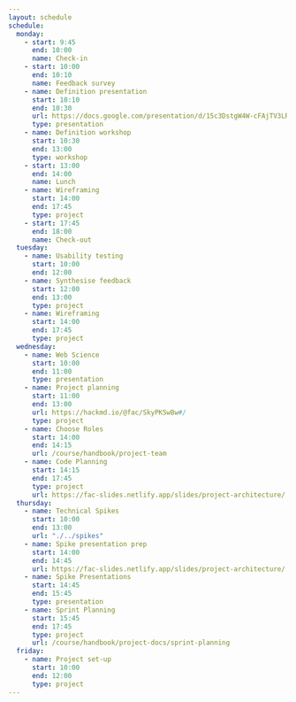 ```yaml
---
layout: schedule
schedule:
  monday:
    - start: 9:45
      end: 10:00
      name: Check-in
    - start: 10:00
      end: 10:10
      name: Feedback survey
    - name: Definition presentation
      start: 10:10
      end: 10:30
      url: https://docs.google.com/presentation/d/15c3DstgW4W-cFAjTV3LRNuvS9D7Ny5_UMOMYqW-Nvj0/edit?usp=sharing
      type: presentation
    - name: Definition workshop
      start: 10:30
      end: 13:00
      type: workshop
    - start: 13:00
      end: 14:00
      name: Lunch
    - name: Wireframing
      start: 14:00
      end: 17:45
      type: project
    - start: 17:45
      end: 18:00
      name: Check-out
  tuesday:
    - name: Usability testing
      start: 10:00
      end: 12:00
    - name: Synthesise feedback
      start: 12:00
      end: 13:00
      type: project
    - name: Wireframing
      start: 14:00
      end: 17:45
      type: project
  wednesday:
    - name: Web Science
      start: 10:00
      end: 11:00
      type: presentation
    - name: Project planning
      start: 11:00
      end: 13:00
      url: https://hackmd.io/@fac/SkyPKSwBw#/
      type: project
    - name: Choose Roles
      start: 14:00
      end: 14:15
      url: /course/handbook/project-team
    - name: Code Planning
      start: 14:15
      end: 17:45
      type: project
      url: https://fac-slides.netlify.app/slides/project-architecture/
  thursday:
    - name: Technical Spikes
      start: 10:00
      end: 13:00
      url: "./../spikes"
    - name: Spike presentation prep
      start: 14:00
      end: 14:45
      url: https://fac-slides.netlify.app/slides/project-architecture/
    - name: Spike Presentations
      start: 14:45
      end: 15:45
      type: presentation
    - name: Sprint Planning
      start: 15:45
      end: 17:45
      type: project
      url: /course/handbook/project-docs/sprint-planning
  friday:
    - name: Project set-up
      start: 10:00
      end: 12:00
      type: project
---
```

